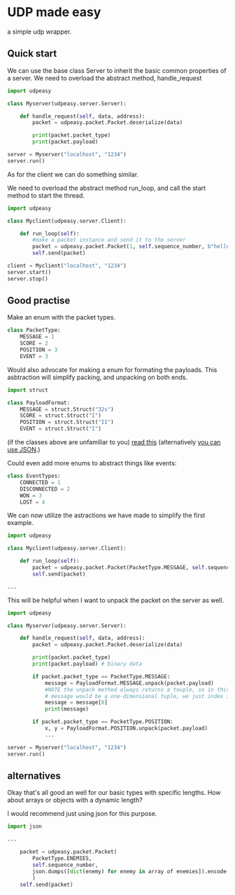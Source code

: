 # UDP made easy

a simple udp wrapper.

## Quick start

We can use the base class Server to inherit the basic common properties of a server. 
We need to overload the abstract method, handle_request
```python
import udpeasy

class Myserver(udpeasy.server.Server):

	def handle_request(self, data, address):
		packet = udpeasy.packet.Packet.deserialize(data)

		print(packet.packet_type)
		print(packet.payload)

server = Myserver("localhost", "1234")
server.run()
```

As for the client we can do something similar.

We need to overload the abstract method run_loop, and call the start method to start the thread.
```python
import udpeasy

class Myclient(udpeasy.server.Client):

	def run_loop(self):
		#make a packet instance and send it to the server
		packet = udpeasy.packet.Packet(1, self.sequence_number, b"hello, world")
		self.send(packet)

client = Myclient("localhost", "1234")
server.start()
server.stop()
```

## Good practise

Make an enum with the packet types.
```python
class PacketType:
	MESSAGE = 1
	SCORE = 2
	POSITION = 3
	EVENT = 3
```

Would also advocate for making a enum for formating the payloads. This asbtraction will simplify packing, and unpacking on both ends.

```python
import struct

class PayloadFormat:
	MESSAGE = struct.Struct("32s")
	SCORE = struct.Struct("I")
	POSITION = struct.Struct("II")
	EVENT = struct.Struct("I")
```
(if the classes above are unfamiliar to you)
[read this](https://docs.python.org/3/library/struct.html#format-characters)
(alternatively [you can use JSON](#alternatives).)


Could even add more enums to abstract things like events:
```python
class EventTypes:
	CONNECTED = 1
	DISCONNECTED = 2
	WON = 3
	LOST = 4
```
We can now utilize the astractions we have made to simplify the first example.
```python
import udpeasy

class Myclient(udpeasy.server.Client):

	def run_loop(self):
		packet = udpeasy.packet.Packet(PacketType.MESSAGE, self.sequence_number, PayloadFormat.MESSAGE.pack(b"hello, world"))
		self.send(packet)

...
```
This will be helpful when I want to unpack the packet on the server as well.
```python
import udpeasy

class Myserver(udpeasy.server.Server):

	def handle_request(self, data, address):
		packet = udpeasy.packet.Packet.deserialize(data)

		print(packet.packet_type)
		print(packet.payload) # binary data

		if packet.packet_type == PacketType.MESSAGE:
			message = PayloadFormat.MESSAGE.unpack(packet.payload)
			#NOTE the unpack method always returns a touple, so in this case
			# message would be a one-dimensional tuple, we just index it by 0
			message = message[0]
			print(message)

		if packet.packet_type == PacketType.POSITION:
			x, y = PayloadFormat.POSITION.unpack(packet.payload)
			...

server = Myserver("localhost", "1234")
server.run()
```

## alternatives
Okay that's all good an well for our basic types with specific lengths. How about arrays or objects with a dynamic length?

I would recommend just using json for this purpose.
```python
import json

...

	packet = udpeasy.packet.Packet(
		PacketType.ENEMIES,
		self.sequence_number,
		json.dumps([dict(enemy) for enemy in array of enemies]).encode()
		)
	self.send(packet)
```
